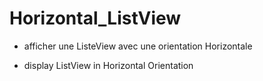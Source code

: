 # Horizontal_ListView

- afficher une ListeView avec une orientation Horizontale

- display ListView in Horizontal Orientation
